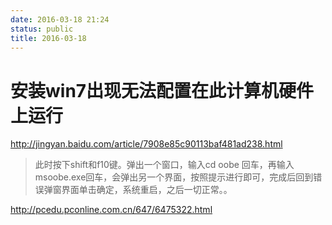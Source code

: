 ```yaml
---
date: 2016-03-18 21:24
status: public
title: 2016-03-18
---
```


# 安装win7出现无法配置在此计算机硬件上运行
<http://jingyan.baidu.com/article/7908e85c90113baf481ad238.html>
>此时按下shift和f10键。弹出一个窗口，输入cd oobe 回车，再输入msoobe.exe回车，会弹出另一个界面，按照提示进行即可，完成后回到错误弹窗界面单击确定，系统重启，之后一切正常。。

<http://pcedu.pconline.com.cn/647/6475322.html>
